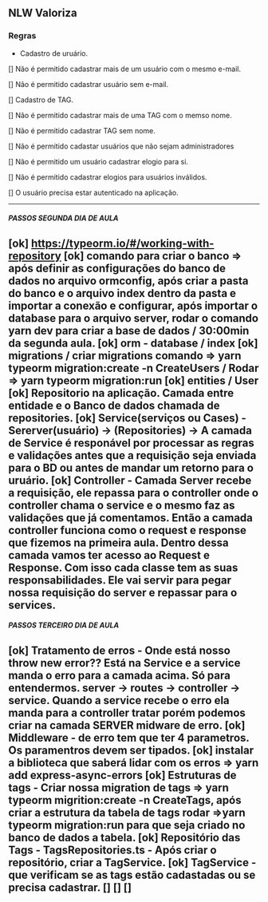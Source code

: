 ## NLW Valoriza

### Regras
- Cadastro de uruário.

[] Não é permitido cadastrar mais de um usuário com o mesmo e-mail.

[] Não é permitido cadastrar usuário sem e-mail.

[] Cadastro de TAG.

[] Não é permitido cadastrar mais de uma TAG com o memso nome.

[] Não é permitido cadastrar TAG sem nome.

[] Não é permitido cadastar usuários que não sejam administradores

[] Não é permitido um usuário cadastrar elogio para si.

[] Não é permitido cadastrar elogios para usuários inválidos.

[] O usuário precisa estar autenticado na aplicação.


**********************************************************
##### PASSOS SEGUNDA DIA DE AULA
[ok] https://typeorm.io/#/working-with-repository
[ok] comando para criar o banco => após definir as configurações do banco de dados no arquivo ormconfig, após criar a pasta do banco e o arquivo index dentro da pasta e importar a conexão e configurar, após importar o database para o arquivo server, rodar o comando yarn dev para criar a base de dados / 30:00min da segunda aula. 
[ok] orm - database / index
[ok] migrations / criar migrations comando => yarn typeorm migration:create -n CreateUsers / Rodar => yarn typeorm migration:run
[ok] entities / User
[ok] Repositorio na aplicação. Camada entre entidade e o Banco de dados
chamada de repositories.
[ok] Service(serviços ou Cases) - Sererver(usuário) -> (Repositories) -> A camada de Service é responável por processar as regras e validações antes que a requisição seja enviada para o BD ou antes de mandar um retorno para o uruário. 
[ok] Controller - Camada Server recebe a requisição, ele repassa para o controller onde o controller chama o service e o mesmo faz as validações que já comentamos. Então a camada controller funciona como o request e response que fizemos na primeira aula. Dentro dessa camada vamos ter acesso ao Request e Response. Com isso cada classe tem as suas responsabilidades. Ele vai servir para pegar nossa requisição do server e repassar para o services.
-----------------------------------------------------
##### PASSOS TERCEIRO DIA DE AULA
[ok] Tratamento de erros - Onde está nosso throw new error?? Está na Service e a service manda o erro para a camada acima. Só para entendermos.
server -> routes -> controller -> service. Quando a service recebe o erro ela manda para a controller tratar porém podemos criar na camada SERVER midware de erro.
[ok] Middleware - de erro tem que ter 4 parametros. Os paramentros devem ser tipados. 
[ok] instalar a biblioteca que saberá lidar com os erros => yarn add express-async-errors
[ok] Estruturas de tags - Criar nossa migration de tags => yarn typeorm migrition:create -n CreateTags,
após criar a estrutura da tabela de tags rodar =>yarn typeorm migration:run para que seja criado no banco de dados a tabela.
[ok] Repositório das Tags - TagsRepositories.ts - Após criar o repositório, criar a TagService. 
[ok] TagService - que verificam se as tags estão cadastadas ou se precisa cadastrar.
[]
[]
[]
-----------------------------------------------------